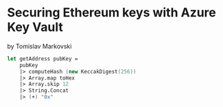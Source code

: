 # Securing Ethereum keys with Azure Key Vault

by Tomislav Markovski

```fsharp
let getAddress pubKey =
    pubKey
    |> computeHash (new KeccakDigest(256))
    |> Array.map toHex
    |> Array.skip 12
    |> String.Concat
    |> (+) "0x"
```
